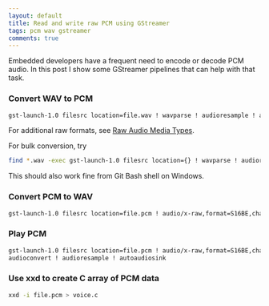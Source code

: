 ```yaml
---
layout: default
title: Read and write raw PCM using GStreamer
tags: pcm wav gstreamer
comments: true
---
```


Embedded developers have a frequent need to encode or decode PCM audio. In this post I show some GStreamer pipelines that can help with that task.

### Convert WAV to PCM

```bash
gst-launch-1.0 filesrc location=file.wav ! wavparse ! audioresample ! audioconvert ! audio/x-raw,format=S16BE,channels=1,rate=8000 ! filesink location=file.pcm
```

For additional raw formats, see [Raw Audio Media Types](https://gstreamer.freedesktop.org/documentation/design/mediatype-audio-raw.html).

For bulk conversion, try

```bash
find *.wav -exec gst-launch-1.0 filesrc location={} ! wavparse ! audioresample ! audioconvert ! audio/x-raw,format=S16BE,channels=1,rate=8000 ! filesink location={}.pcm \;
```

This should also work fine from Git Bash shell on Windows.

### Convert PCM to WAV

```bash
gst-launch-1.0 filesrc location=file.pcm ! audio/x-raw,format=S16BE,channels=1,rate=8000 ! audioconvert ! audio/x-raw,format=S16LE,channels=1,rate=8000 ! wavenc ! filesink location=file.wav
```

### Play PCM

```bash
gst-launch-1.0 filesrc location=file.pcm ! audio/x-raw,format=S16BE,channels=1,rate=8000 !
audioconvert ! audioresample ! autoaudiosink
```

### Use xxd to create C array of PCM data

```bash
xxd -i file.pcm > voice.c
```
